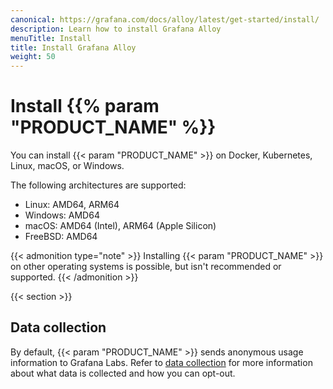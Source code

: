 ```yaml
---
canonical: https://grafana.com/docs/alloy/latest/get-started/install/
description: Learn how to install Grafana Alloy
menuTitle: Install
title: Install Grafana Alloy
weight: 50
---
```


# Install {{% param "PRODUCT_NAME" %}}

You can install {{< param "PRODUCT_NAME" >}} on Docker, Kubernetes, Linux, macOS, or Windows.

The following architectures are supported:

- Linux: AMD64, ARM64
- Windows: AMD64
- macOS: AMD64 (Intel), ARM64 (Apple Silicon)
- FreeBSD: AMD64

{{< admonition type="note" >}}
Installing {{< param "PRODUCT_NAME" >}} on other operating systems is possible, but isn't recommended or supported.
{{< /admonition >}}

{{< section >}}

## Data collection

By default, {{< param "PRODUCT_NAME" >}} sends anonymous usage information to Grafana Labs.
Refer to [data collection][] for more information about what data is collected and how you can opt-out.

[data collection]: "../../../data-collection/
